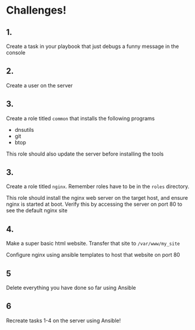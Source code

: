 # Challenges!

## 1.

Create a task in your playbook that just debugs a funny message in the console

## 2.

Create a user on the server

## 3.

Create a role titled `common` that installs the following programs

- dnsutils
- git
- btop

This role should also update the server before installing the tools

## 3.

Create a role titled `nginx`. Remember roles have to be in the `roles` directory.

This role should install the nginx web server on the target host, and ensure nginx is started at boot. Verify this by accessing the server on port 80 to see the default nginx site

## 4.

Make a super basic html website. Transfer that site to `/var/www/my_site`

Configure nginx using ansible templates to host that website on port 80

## 5

Delete everything you have done so far using Ansible

## 6

Recreate tasks 1-4 on the server using Ansible!
